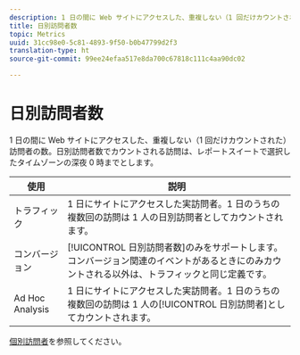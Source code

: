 ```yaml
---
description: 1 日の間に Web サイトにアクセスした、重複しない（1 回だけカウントされた）訪問者の数。日別訪問者数でカウントされる訪問は、レポートスイートで選択したタイムゾーンの深夜 0 時までとします。
title: 日別訪問者数
topic: Metrics
uuid: 31cc98e0-5c81-4893-9f50-b0b47799d2f3
translation-type: ht
source-git-commit: 99ee24efaa517e8da700c67818c111c4aa90dc02

---
```



# 日別訪問者数

1 日の間に Web サイトにアクセスした、重複しない（1 回だけカウントされた）訪問者の数。日別訪問者数でカウントされる訪問は、レポートスイートで選択したタイムゾーンの深夜 0 時までとします。

| 使用 | 説明 |
|---|---|
| トラフィック | 1 日にサイトにアクセスした実訪問者。1 日のうちの複数回の訪問は 1 人の日別訪問者としてカウントされます。 |
| コンバージョン | [!UICONTROL 日別訪問者数]のみをサポートします。コンバージョン関連のイベントがあるときにのみカウントされる以外は、トラフィックと同じ定義です。 |
| Ad Hoc Analysis | 1 日にサイトにアクセスした実訪問者。1 日のうちの複数回の訪問は 1 人の[!UICONTROL 日別訪問者]としてカウントされます。 |

[個別訪問者](/help/components/c-variables/c-metrics/metrics-unique-visitors.md)を参照してください。
